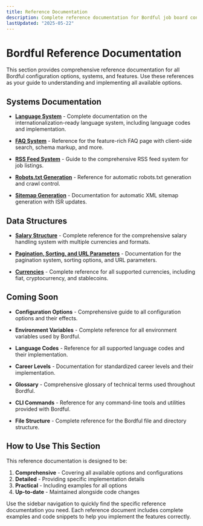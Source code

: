 ```yaml
---
title: Reference Documentation
description: Complete reference documentation for Bordful job board configurations, systems, and features.
lastUpdated: "2025-05-22"
---
```


# Bordful Reference Documentation

This section provides comprehensive reference documentation for all Bordful configuration options, systems, and features. Use these references as your guide to understanding and implementing all available options.

## Systems Documentation

- [**Language System**](./language-system.md) - Complete documentation on the internationalization-ready language system, including language codes and implementation.

- [**FAQ System**](./faq-system.md) - Reference for the feature-rich FAQ page with client-side search, schema markup, and more.

- [**RSS Feed System**](./rss-feed-system.md) - Guide to the comprehensive RSS feed system for job listings.

- [**Robots.txt Generation**](./robots-generation.md) - Reference for automatic robots.txt generation and crawl control.

- [**Sitemap Generation**](./sitemap-generation.md) - Documentation for automatic XML sitemap generation with ISR updates.

## Data Structures

- [**Salary Structure**](./salary-structure.md) - Complete reference for the comprehensive salary handling system with multiple currencies and formats.

- [**Pagination, Sorting, and URL Parameters**](./pagination-sorting.md) - Documentation for the pagination system, sorting options, and URL parameters.

- [**Currencies**](./currencies.md) - Complete reference for all supported currencies, including fiat, cryptocurrency, and stablecoins.

## Coming Soon

- **Configuration Options** - Comprehensive guide to all configuration options and their effects.

- **Environment Variables** - Complete reference for all environment variables used by Bordful.

- **Language Codes** - Reference for all supported language codes and their implementation.

- **Career Levels** - Documentation for standardized career levels and their implementation.

- **Glossary** - Comprehensive glossary of technical terms used throughout Bordful.

- **CLI Commands** - Reference for any command-line tools and utilities provided with Bordful.

- **File Structure** - Complete reference for the Bordful file and directory structure.

## How to Use This Section

This reference documentation is designed to be:

1. **Comprehensive** - Covering all available options and configurations
2. **Detailed** - Providing specific implementation details
3. **Practical** - Including examples for all options
4. **Up-to-date** - Maintained alongside code changes

Use the sidebar navigation to quickly find the specific reference documentation you need. Each reference document includes complete examples and code snippets to help you implement the features correctly. 